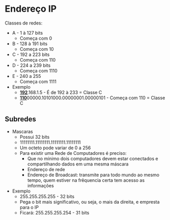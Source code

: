 # Endereço IP
Classes de redes:
* A - 1 à 127 bits
  * Começa com 0
* B - 128 à 191 bits
  * Começa com 10
* C - 192 a 223 bits
  * Começa com 110
* D - 224 a 239 bits
  * Começa com 1110
* E - 240 a 255
  * Começa com 1111
* Exemplo
  * <ins>**192**</ins>.168.1.5 - É de 192 à 233 = Classe C
  * <ins>**110**</ins>00000.10101000.00000001.00000101 - Começa com 110 = Classe C
## Subredes
* Mascaras
  * Possui 32 bits
  * 11111111.11111111.11111111.11111111
  * Um octeto pode variar de 0 a 256
  * Para existir uma Rede de Computadores é preciso:
    * Que no mínimo dois computadores devem estar conectados e compartilhando dados em uma mesma máscara
    * Endereço de rede
    * Endereço de Broadcast: transmite para todo mundo ao mesmo tempo, quem estiver na frêquencia certa tem acesso as informações 
* Exemplo
  * 255.255.255.255 - 32 bits
  * Pega o bit mais significativo, ou seja, o mais da direita, e empresta para o IP
  * Ficará: 255.255.255.254 - 31 bits
